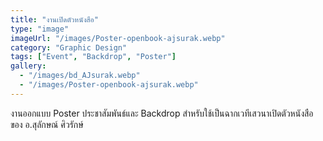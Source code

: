```yaml
---
title: "งานเปิดตัวหนังสือ"
type: "image"
imageUrl: "/images/Poster-openbook-ajsurak.webp"
category: "Graphic Design"
tags: ["Event", "Backdrop", "Poster"]
gallery:
  - "/images/bd_AJsurak.webp"
  - "/images/Poster-openbook-ajsurak.webp"
---
```


งานออกแบบ Poster ประชาสัมพันธ์และ Backdrop สำหรับใช้เป็นฉากเวทีเสวนาเปิดตัวหนังสือของ อ.สุลักษณ์ ศิวรักษ์
